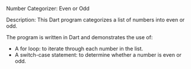 Number Categorizer: Even or Odd

Description:
This Dart program categorizes a list of numbers into even or odd.

The program is written in Dart and demonstrates the use of:
- A for loop: to iterate through each number in the list.
- A switch-case statement: to determine whether a number is even or odd.